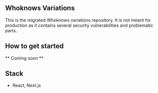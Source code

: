 
## Whoknows Variations

This is the migrated Whoknows variations repository. It is not meant for production as it contains several security vulnerabilities and problematic parts.

## How to get started

** Coming soon **

## Stack

  - React, Next.js
